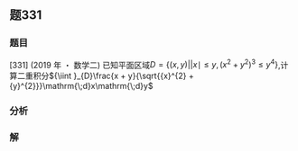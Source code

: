 ## 题331
### 题目
[331] (2019 年 ・ 数学二) 已知平面区域$D = \{  {( {x, y}) | | x \mid   \leq  y,{( {x}^{2} + {y}^{2}) }^{3} \leq  {y}^{4}}\}$,计算二重积分${\iint }_{D}\frac{x + y}{\sqrt{{x}^{2} + {y}^{2}}}\mathrm{\;d}x\mathrm{\;d}y$
### 分析

### 解